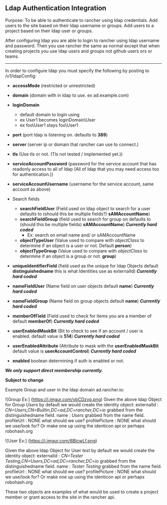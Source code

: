 Ldap Authentication Integration
---------
Purpose: To be able to authenticate to rancher using ldap credentials. Add users to the site based on their ldap username or groups.
Add users to a project based on their ldap user or groups.

After configuring ldap you are able to login to rancher using ldap username and password. Then you use rancher the same
as normal except that when creating projects you use ldap users and groups not github users ors or teams.

---------

In order to configure ldap you must specify the following by posting to /v1/ldapConfig:

 * **accessMode**  (restricted or unrestricted)
 * **domain** (domain with in ldap to use. ex ad.example.com)
 * **loginDomain** 
    * default domain to login using
    * ex User1 becomes loginDomain\User
    * ex foo\User1 stays foo\User1
 * **port** (port ldap is listening on. defaults to **389**)
 * **server** (server ip or domain that rancher can use to connect.)
 * **tls** (Use tls or not. (Tls not tested / implemented yet.))
 * **serviceAccountPassword** (password for the service account that has readonly access to all of ldap (All of ldap that you may need access too for authentication.))
 * **serviceAccountUsername** (username for the service account, same account as above)
 * Search fields
     * **searchFieldUser** (Field used on ldap object to search for a user defaults to (should this be multiple fields?) **sAMAccountName**)
     * **searchFieldGroup** (field used to search for group on defaults to (should this be multiple fields) **sAMAccountName**) ***Currently hard coded***
         * Ex: search on email name and/ or sAMAccountName
     * **objectTypeUser** (Value used to compare with *objectClass* to determine if an object is a user or not. Default **person**)
     * **objectTypeGroup** (Value used to compare with *objectClass* to determine if an object is a group or not. **group**)
 * **uniqueIdentifierField** (field used as the unique for ldap Objects default **distinguishedname** this is what Identities use as externalId) ***Currently hard coded***
 * **nameFieldUser** (Name field on user objects default **name**) ***Currently hard coded***
 * **nameFieldGroup** (Name field on group objects default **name**) ***Currently hard coded***
 * **memberOfField** (Field used to check for items you are a member of default **memberOf**) ***Currently hard coded***  
 * **userEnabledMaskBit** (Bit to check to see if an account / user is enabled. default value is **514**) ***Currently hard coded***
 * **userEnabledAttribute** (Attribute to mask with the **userEnabledMaskBit** default value is **userAccountControl**) ***Currently hard coded***
     
 * **enabled** boolean determining if auth is enabled or not. 
 
 ***We only support direct membership currently.***
 
 **Subject to change**
 

 Example Group and user in the ldap domain ad.rancher.io:
 
 ![Group Ex:] (https://i.imgur.com/ybCDzyq.png)
 Given the above ldap Object for Group *Users* by default we would create the identity object:
 externalId : *CN=Users,CN=Builtin,DC=ad,DC=rancher,DC=io* grabbed from the distinguishedname field.
 name : *Users* grabbed from the name field.
 profileUrl : NONE what should we use?
 profilePicture : NONE what should we use/look for? Or make one up using the identicon api or perhaps robohash.org
 
 ![User Ex:] (https://i.imgur.com/6BIcwLf.png)
 
 Given the above ldap Object for User *test* by default we would create the identity object:
 externalId : *CN=Tester Testing,CN=Users,DC=ad,DC=rancher,DC=io* grabbed from the distinguishedname field.
 name : *Tester Testing* grabbed from the name field.
 profileUrl : NONE what should we use?
 profilePicture : NONE what should we use/look for? Or make one up using the identicon api or perhaps robohash.org
  
  
 These two objects are examples of what would be used to create a project member or grant access to the site in the rancher api.